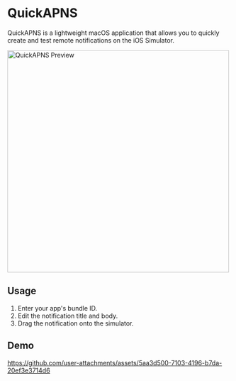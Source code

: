 # QuickAPNS

QuickAPNS is a lightweight macOS application that allows you to quickly create and test remote notifications on the iOS Simulator.

<img src="https://github.com/user-attachments/assets/f4eb45f6-1c34-4a0c-bf7b-2ab1ab56b79b" alt="QuickAPNS Preview" width="500"/>


## Usage
1. Enter your app's bundle ID.
2. Edit the notification title and body.
3. Drag the notification onto the simulator.

## Demo

https://github.com/user-attachments/assets/5aa3d500-7103-4196-b7da-20ef3e3714d6


